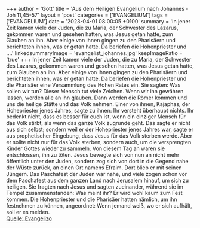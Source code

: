 +++
author = 'Gott'
title = 'Aus dem Heiligen Evangelium nach Johannes - Joh 11,45-57'
layout = 'post'
categories = ['EVANGELIUM']
tags = ['EVANGELIUM']
date = '2023-04-01 08:00:05 +0100'
summary = 'In jener Zeit kamen viele der Juden, die zu Maria, der Schwester des Lazarus, gekommen waren und gesehen hatten, was Jesus getan hatte, zum Glauben an ihn. Aber einige von ihnen gingen zu den Pharisäern und berichteten ihnen, was er getan hatte. Da beriefen die Hohenpriester und ....'
linkedsummaryImage = 'evangelist_johannes.jpg'
keepImageRatio = 'true'
+++
In jener Zeit kamen viele der Juden, die zu Maria, der Schwester des Lazarus, gekommen waren und gesehen hatten, was Jesus getan hatte, zum Glauben an ihn.
Aber einige von ihnen gingen zu den Pharisäern und berichteten ihnen, was er getan hatte.
Da beriefen die Hohenpriester und die Pharisäer eine Versammlung des Hohen Rates ein.<!--more--> Sie sagten: Was sollen wir tun? Dieser Mensch tut viele Zeichen.
Wenn wir ihn gewähren lassen, werden alle an ihn glauben. Dann werden die Römer kommen und uns die heilige Stätte und das Volk nehmen.
Einer von ihnen, Kajaphas, der Hohepriester jenes Jahres, sagte zu ihnen: Ihr versteht überhaupt nichts.
Ihr bedenkt nicht, dass es besser für euch ist, wenn ein einziger Mensch für das Volk stirbt, als wenn das ganze Volk zugrunde geht.
Das sagte er nicht aus sich selbst; sondern weil er der Hohepriester jenes Jahres war, sagte er aus prophetischer Eingebung, dass Jesus für das Volk sterben werde.
Aber er sollte nicht nur für das Volk sterben, sondern auch, um die versprengten Kinder Gottes wieder zu sammeln.
Von diesem Tag an waren sie entschlossen, ihn zu töten.
Jesus bewegte sich von nun an nicht mehr öffentlich unter den Juden, sondern zog sich von dort in die Gegend nahe der Wüste zurück, an einen Ort namens Efraim. Dort blieb er mit seinen Jüngern.
Das Paschafest der Juden war nahe, und viele zogen schon vor dem Paschafest aus dem ganzen Land nach Jerusalem hinauf, um sich zu heiligen.
Sie fragten nach Jesus und sagten zueinander, während sie im Tempel zusammenstanden: Was meint ihr? Er wird wohl kaum zum Fest kommen.
Die Hohenpriester und die Pharisäer hatten nämlich, um ihn festnehmen zu können, angeordnet: Wenn jemand weiß, wo er sich aufhält, soll er es melden.<br> [Quelle: Evangelizo](https://evangeliumtagfuertag.org/DE/gospel)